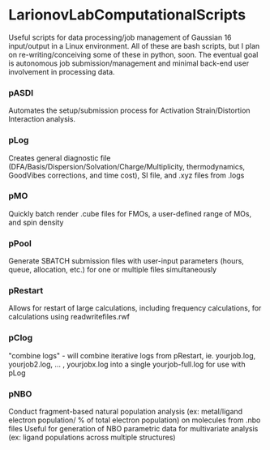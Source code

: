 # LarionovLabComputationalScripts
Useful scripts for data processing/job management of Gaussian 16 input/output in a Linux environment. All of these are bash scripts, but I plan on re-writing/conceiving some of these in python, soon. The eventual goal is autonomous job submission/management and minimal back-end user involvement in processing data.   

### pASDI ###
Automates the setup/submission process for Activation Strain/Distortion Interaction analysis.

### pLog ###
Creates general diagnostic file (DFA/Basis/Dispersion/Solvation/Charge/Multiplicity, thermodynamics, GoodVibes corrections, and time cost), SI file, and .xyz files from .logs

### pMO ###
Quickly batch render .cube files for FMOs, a user-defined range of MOs, and spin density

### pPool ###
Generate SBATCH submission files with user-input parameters (hours, queue, allocation, etc.) for one or multiple files simultaneously 

### pRestart ###
Allows for restart of large calculations, including frequency calculations, for calculations using readwritefiles.rwf

### pClog ###
"combine logs" - will combine iterative logs from pRestart, ie. yourjob.log, yourjob2.log, ... , yourjobx.log into a single yourjob-full.log for use with pLog

### pNBO ###
Conduct fragment-based natural population analysis (ex: metal/ligand electron population/ % of total electron population) on molecules from .nbo files 
Useful for generation of NBO parametric data for multivariate analysis (ex: ligand populations across multiple structures)
